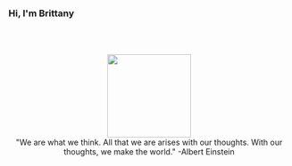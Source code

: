 ### Hi, I'm Brittany
 
<br /> <br />
<div id="header" align="center">
  <img src="https://media.giphy.com/media/l3V0megwbBeETMgZa/giphy.gif" width="150"/>
</div>
<div align="center"> "We are what we think. All that we are arises with our thoughts. With our thoughts, we make the world." -Albert Einstein </div>
